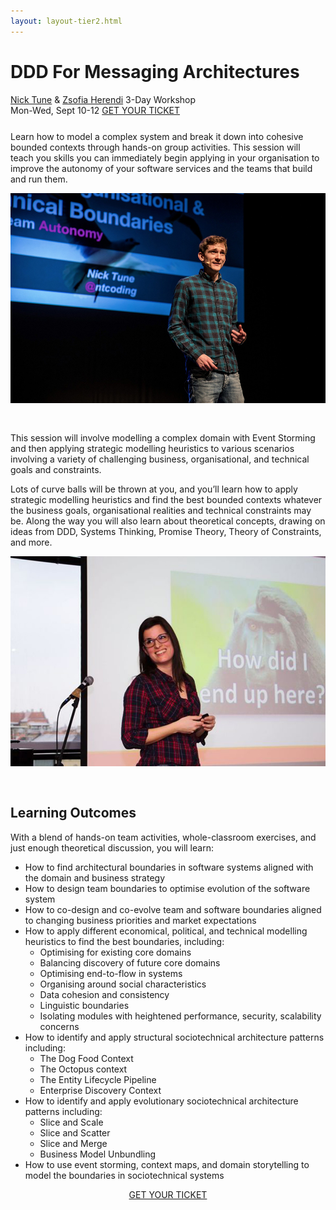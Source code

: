 ```yaml
---
layout: layout-tier2.html
---
```

<div class="container section workshop-page">
	<!-- begin workshop element -->
	<div class="row">
      <div class="col-xs-12 col-sm-2">
            <div class="speaker-container">
                <div class="speaker-img nick-and-zsofia keep-color"></div>
                </div>
            </div>
        <div class="col-xs-12 col-sm-10 workshop-list">
            <h1 class="section-header">DDD For Messaging Architectures</h1>
            <span class="workshops--speaker-name"><a href="../speakers/nick-tune.html">Nick Tune</a> &amp; <a href="../speakers/zsofia-Herendi.html">Zsofia Herendi</a></span>
            <span class="workshops--duration">3-Day Workshop<br>Mon-Wed, Sept 10-12</span>
            <a class="btn get-ticket-btn" href="https://ti.to/explore-ddd-conference/explore-ddd-2018">GET YOUR TICKET</a>
            <p class="copy" style="margin-top: 25px">Learn how to model a complex system and break it down into cohesive bounded contexts through hands-on group activities. This session will teach you skills you can immediately begin applying in your organisation to improve the autonomy of your software services and the teams that build and run them.</p>
            <img src="../img/workshop/Workshop-Nick-Tune-3.jpg" class="speaker--workshop-content-img" alt="" style="margin-bottom: 30px;"/>
            <p class="copy">This session will involve modelling a complex domain with Event Storming and then applying strategic modelling heuristics to various scenarios involving a variety of challenging business, organisational, and technical goals and constraints.</p> 
            <p class="copy">Lots of curve balls will be thrown at you, and you’ll learn how to apply strategic modelling heuristics and find the best bounded contexts whatever the business goals, organisational realities and technical constraints may be. Along the way you will also learn about theoretical concepts, drawing on ideas from DDD, Systems Thinking, Promise Theory, Theory of Constraints, and more.</p>
            <img src="../img/workshop/Workshop-Zsofia-Herendi-2.jpg" class="speaker--workshop-content-img" alt="" style="margin-bottom: 30px;"/>
            <h2 class="speaker-subheader">Learning Outcomes</h2>
            <p class="copy">With a blend of hands-on team activities, whole-classroom exercises, and just enough theoretical discussion, you will learn:</p>
            <ul class="copy-list">
                <li>How to find architectural boundaries in software systems aligned with the domain and business strategy
                <li>How to design team boundaries to optimise evolution of the software system
                <li>How to co-design and co-evolve team and software boundaries aligned to changing business priorities and market expectations
                <li>How to apply different economical, political, and technical modelling heuristics to find the best boundaries, including:
                    <ul class="copy-list">
                        <li>Optimising for existing core domains
                        <li>Balancing discovery of future core domains
                        <li>Optimising end-to-flow in systems
                        <li>Organising around social characteristics
                        <li>Data cohesion and consistency
                        <li>Linguistic boundaries
                        <li>Isolating modules with heightened performance, security, scalability concerns
                    </ul>
                </li>
                <li>How to identify and apply structural sociotechnical architecture patterns including:
                    <ul class="copy-list">
                        <li>The Dog Food Context</li>
                        <li>The Octopus context</li>
                        <li>The Entity Lifecycle Pipeline</li>
                        <li>Enterprise Discovery Context</li>
                    </ul>
                </li>
                <li>How to identify and apply evolutionary sociotechnical architecture patterns including:
                    <ul class="copy-list">
                        <li>Slice and Scale</li>
                        <li>Slice and Scatter</li>
                        <li>Slice and Merge</li>
                        <li>Business Model Unbundling</li>
                    </ul>
                </li>
                <li>How to use event storming, context maps, and domain storytelling to model the boundaries in sociotechnical systems</li>
            </ul>
            <div class="col-xs-12" align="center">
                <a class="btn get-ticket-btn" href="https://ti.to/explore-ddd-conference/explore-ddd-2018">GET YOUR TICKET</a>
            </div>
        </div>
    </div>
</div> <!-- container -->

